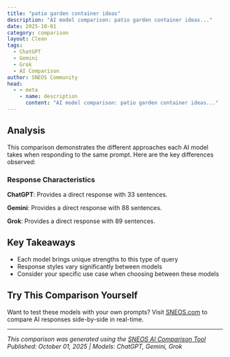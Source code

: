 ```yaml
---
title: "patio garden container ideas"
description: "AI model comparison: patio garden container ideas..."
date: 2025-10-01
category: comparison
layout: Clean
tags:
  - ChatGPT
  - Gemini
  - Grok
  - AI Comparison
author: SNEOS Community
head:
  - - meta
    - name: description
      content: "AI model comparison: patio garden container ideas..."
---
```


<ChatComparison
  title="patio garden container ideas"
  prompt="patio garden container ideas"
  :responses='{
    "ChatGPT": "Certainly! Here are some creative patio garden container ideas to transform your outdoor space into a lush, inviting oasis:\n\n1. **Herb Garden in Tiered Planters**  \n   Use tiered or stacked containers to grow a variety of herbs like basil, rosemary, thyme, and mint. This saves space and keeps your herbs organized and within easy reach.\n\n2. **Succulent and Cactus Display**  \n   Arrange an assortment of succulents and cacti in shallow, decorative containers. These low-maintenance plants add texture and interest with minimal watering.\n\n3. **Vertical Garden Wall**  \n   Utilize wall-mounted planters or hanging pockets to create a vertical garden. Plant flowering annuals, trailing vines, or even small vegetables like cherry tomatoes and peppers.\n\n4. **Colorful Flower Pots**  \n   Choose vibrant ceramic or painted pots to plant seasonal flowers such as petunias, geraniums, or marigolds. Grouping containers of different heights and colors adds dynamic appeal.\n\n5. **Edible Container Garden**  \n   Grow vegetables like lettuce, radishes, carrots, or dwarf varieties of beans in large containers. Pair with companion herbs to maximize productivity.\n\n6. **Mixed Containers with Foliage and Flowers**  \n   Combine ornamental grasses, leafy plants (like coleus), and bright flowers in one large container to create a balanced, textured look.\n\n7. **Rustic Wooden Planters**  \n   Use reclaimed wooden crates or barrels for a rustic vibe. These are perfect for growing larger plants or small shrubs.\n\n8. **Floating Containers or Water Garden**  \n   Incorporate a small water feature or floating planters with aquatic plants like water lilies and lotus for a soothing ambiance.\n\n9. **Use Unique Containers**  \n   Think outside the box\u2014plant in old boots, teacups, wheelbarrows, or birdbaths for quirky, whimsical touches.\n\n10. **Seasonal Rotation Containers**  \n    Keep a few containers dedicated to seasonal plants\u2014spring bulbs, summer annuals, fall mums, and winter evergreens\u2014 for year-round interest.\n\n**Tips for Patio Container Gardening:**  \n- Ensure containers have adequate drainage holes.  \n- Use high-quality potting mix suitable for container gardening.  \n- Group containers with similar water and light needs.  \n- Consider self-watering containers for easier maintenance.  \n- Position containers according to each plant\u2019s sunlight requirements.\n\nWould you like specific plant recommendations or container styles based on your patio size and climate?",
    "Gemini": "Okay, let\u0027s brainstorm some patio garden container ideas! To give you the best suggestions, I need a little more information about your situation.  But I\u0027ll start with some general ideas and then break it down by categories and specific needs.\n\n**Factors to Consider (and please tell me about yours!):**\n\n*   **Sunlight:** How many hours of direct sunlight does your patio get? (Full sun = 6\u002B hours, Part sun = 4-6 hours, Shade = less than 4 hours)\n*   **Space:** How much space do you have available? (A tiny balcony, a sprawling deck, etc.)\n*   **Style:** What\u0027s your personal style? (Modern, rustic, cottage, minimalist, etc.)\n*   **Budget:** How much are you willing to spend on containers and plants?\n*   **Maintenance:** How much time are you willing to dedicate to watering, fertilizing, and pruning?\n*   **Experience Level:** Are you a beginner gardener or more experienced?\n*   **Purpose:** What do you want to grow? (Flowers, vegetables, herbs, a mix?)\n*   **Climate:** What is your general climate/growing zone? (This will help determine which plants will thrive)\n*   **Existing Features:** Do you have a railing, wall, or other structure you can use for support or to hang containers?\n*   **Mobility:** Do you need to be able to easily move the containers around?\n*   **Pets:** Do you have pets that might try to eat or dig in your plants?\n\n**General Container Ideas:**\n\n*   **Classic Terracotta Pots:** Versatile, inexpensive, and available in many sizes. They dry out quickly, so water more often.\n*   **Plastic Pots:** Lightweight, durable, and retain moisture better than terracotta. Choose darker colors for better heat absorption in cooler climates, and lighter colors for reflecting heat in hotter climates.\n*   **Resin/Fiberglass Pots:** Lightweight, durable, and come in a wide variety of styles. Can be more expensive.\n*   **Metal Containers:** Can add a modern or industrial touch. Be mindful of heat absorption.\n*   **Wooden Containers:** Offer a rustic look.  Line them with plastic to prevent rot.\n*   **Hanging Baskets:** Great for adding vertical interest and saving space.\n*   **Window Boxes:** Perfect for growing herbs, flowers, or strawberries.\n*   **Self-Watering Containers:** Reduce watering frequency. A good choice if you travel or tend to forget.\n*   **Upcycled Containers:** Get creative with old buckets, watering cans, tires (painted!), or anything else that can hold soil.\n\n**Container Garden Design Ideas (By Category):**\n\n**1.  Flower Power:**\n\n*   **Thriller, Filler, Spiller:** This is a classic container gardening design principle.\n    *   **Thriller:** A tall, eye-catching plant for the center or back (e.g., Salvia, Geranium, ornamental grass)\n    *   **Filler:** Mounding plants that fill in the space around the thriller (e.g., Petunias, Marigolds, Impatiens)\n    *   **Spiller:** Trailing plants that cascade over the edges (e.g., Verbena, Dichondra Silver Falls, Ivy)\n*   **Monochromatic Magic:** Choose flowers in different shades of the same color for a sophisticated look.\n*   **Complementary Colors:** Use colors that are opposite each other on the color wheel (e.g., blue and orange, purple and yellow) for a vibrant display.\n*   **Cottage Garden Charm:** Mix and match a variety of colorful flowers for a relaxed, informal look. (Roses, Lavender, Hydrangeas)\n*   **Pollinator-Friendly:** Attract bees, butterflies, and hummingbirds with plants like Bee Balm, Lavender, Coneflowers, and Milkweed.\n\n**2.  Edible Delights:**\n\n*   **Herb Garden:** Plant a variety of herbs like basil, mint, rosemary, thyme, and oregano.  Group herbs with similar watering needs together.\n*   **Salad Bowl Garden:** Grow lettuce, spinach, kale, and other leafy greens in a container.\n*   **Tomato and Pepper Powerhouse:** Choose determinate (bush) tomato varieties and compact pepper plants for containers. Provide support for tomatoes.\n*   **Strawberry Patch:** Plant strawberries in a hanging basket or tiered planter for easy harvesting.\n*   **Vertical Vegetable Garden:** Use a trellis or stacked planters to grow climbing vegetables like cucumbers, beans, and peas.\n*   **Fruit Trees:** Dwarf fruit trees (citrus, apple, fig) can thrive in large containers.\n\n**3.  Lush Foliage Focus:**\n\n*   **Tropical Oasis:** Combine plants with large, bold leaves like Elephant Ears, Cannas, and Caladiums.\n*   **Textural Contrast:** Mix plants with different leaf shapes, sizes, and textures for visual interest (e.g., ferns, succulents, grasses).\n*   **Shady Retreat:** Create a cool and relaxing space with shade-loving plants like Hostas, ferns, and Begonias.\n*   **Succulent Showcase:** Arrange a variety of succulents in a shallow container for a low-maintenance display.\n*   **Evergreen Elegance:** Use evergreen shrubs and trees (dwarf conifers, boxwood) for year-round greenery.\n\n**4.  Thematic Gardens:**\n\n*   **Mediterranean Garden:** Plant herbs like rosemary, lavender, and thyme, along with drought-tolerant flowers like lantana and succulents. Use terracotta pots.\n*   **Zen Garden:** Create a calming space with bamboo, Japanese maples, and moss. Use minimalist containers.\n*   **Modern Garden:** Use geometric containers and plants with clean lines, such as grasses, succulents, and architectural foliage.\n*   **Coastal Garden:** Use plants that tolerate salt spray, such as sea oats, beach grass, and succulents. Use weathered wood containers or blue and white pots.\n\n**Specific Container Ideas (Examples):**\n\n*   **Hanging Basket:** Petunias, Verbena, Lobelia\n*   **Tall Container:** Ornamental Grass (Thriller), Petunias (Filler), Dichondra \u0027Silver Falls\u0027 (Spiller)\n*   **Window Box:** Basil, Thyme, Oregano\n*   **Large Pot:** Dwarf Citrus Tree, Dwarf Lavender, Rosemary\n*   **Self-Watering Container:** Tomatoes, Peppers, Basil\n*   **Upcycled Bucket:** Potatoes, Carrots, Beets\n*   **Tiered Planter:** Strawberries, Herbs, Lettuce\n*   **Railing Planter:** Geraniums, Petunias, Trailing Rosemary\n\n**Tips for Success:**\n\n*   **Use high-quality potting mix:** Avoid using garden soil, which can compact in containers.\n*   **Ensure good drainage:** Make sure your containers have drainage holes. Add a layer of gravel or broken pottery to the bottom of the container.\n*   **Water regularly:** Check the soil moisture daily, especially during hot weather.\n*   **Fertilize regularly:** Use a balanced fertilizer to provide nutrients to your plants.\n*   **Deadhead spent flowers:** This will encourage more blooms.\n*   **Prune regularly:** This will help keep your plants healthy and attractive.\n*   **Protect from extreme weather:** Move containers to a sheltered location during heavy rain, wind, or frost.\n*   **Consider the weight of the container:** Especially if you are placing it on a balcony or deck.\n\n**Now, tell me more about your patio and what you\u0027re hoping to achieve!  The more details you provide, the better I can tailor the suggestions.** For example, \u0022I have a small, shady balcony that gets about 2 hours of morning sun. I\u0027m a beginner gardener on a budget and I\u0027d like to grow some herbs and maybe a few colorful flowers. I like a rustic, cottage-y style.\u0022  Let\u0027s create a beautiful patio garden!\n",
    "Grok": "Creating a beautiful and functional patio garden using containers is a fantastic way to bring greenery to small spaces, add color, and personalize your outdoor area. Here are a variety of container garden ideas for your patio, along with tips to make them thrive:\n\n---\n\n### 1. Herb Garden in Containers\n- **Containers:** Use small- to medium-sized pots or a long rectangular planter. Mason jars or tin cans with drainage holes can add a rustic touch.\n- **Plants:** Basil, mint, rosemary, thyme, parsley, and chives.\n- **Tips:** Place near a sunny spot (6\u002B hours of sunlight) on your patio for easy access when cooking. Group herbs with similar water needs together (e.g., mint likes more water than rosemary). Add a layer of mulch to retain moisture.\n- **Design Idea:** Label pots with cute chalkboard tags or painted stones for a decorative touch.\n\n---\n\n### 2. Colorful Flower Arrangements\n- **Containers:** Large ceramic pots, hanging baskets, or repurposed wooden crates.\n- **Plants:** Petunias, marigolds, geraniums, impatiens, or pansies for vibrant color. Mix annuals with perennials for long-term interest.\n- **Tips:** Choose a mix of heights\u2014tall plants (like snapdragons) in the center, medium-height plants around them, and trailing plants (like ivy or sweet potato vine) to spill over the edges. Ensure proper drainage by adding rocks or broken pottery at the bottom of pots.\n- **Design Idea:** Coordinate pot colors with your patio furniture or outdoor decor for a cohesive look.\n\n---\n\n### 3. Vertical Patio Garden\n- **Containers:** Stackable planters, wall-mounted pots, or a pallet converted into a vertical garden.\n- **Plants:** Succulents, ferns, small-leaf ivy, or trailing plants like pothos for wall planters. Herbs or lettuce can work in stackable systems.\n- **Tips:** Great for small patios with limited floor space. Ensure the structure is secure and gets adequate light. Use lightweight potting soil for wall-mounted containers to reduce weight.\n- **Design Idea:** Paint or stain a pallet in a bright color to make it a focal point of your patio.\n\n---\n\n### 4. Edible Container Garden\n- **Containers:** Medium to large pots, grow bags, or raised troughs.\n- **Plants:** Tomatoes, peppers, zucchini, strawberries, or dwarf fruit trees like lemon or fig (in larger containers).\n- **Tips:** Use high-quality potting mix with compost for nutrients. Place in a spot with at least 6-8 hours of sun. Support taller plants like tomatoes with stakes or cages. Water consistently, as containers dry out faster than ground soil.\n- **Design Idea:** Mix edibles with edible flowers like nasturtiums for beauty and function.\n\n---\n\n### 5. Succulent and Cactus Display\n- **Containers:** Shallow ceramic bowls, terracotta pots, or even repurposed teacups and glass containers.\n- **Plants:** Echeveria, haworthia, aloe, or small cacti. Add colorful varieties for contrast.\n- **Tips:** Use a well-draining cactus potting mix and avoid overwatering (once every 1-2 weeks is often enough). Place in bright, indirect light to prevent sunburn on your patio.\n- **Design Idea:** Arrange multiple small pots on a tiered plant stand or create a centerpiece by grouping them on a tray with pebbles for a desert vibe.\n\n---\n\n### 6. Tropical Patio Oasis\n- **Containers:** Large, deep pots or decorative urns.\n- **Plants:** Palms, hibiscus, bird of paradise, or elephant ears for dramatic foliage. Underplant with smaller tropicals like caladiums or coleus.\n- **Tips:** Tropical plants often need warmth, humidity, and regular watering. Mist leaves if your patio is dry. Bring indoors during cold weather if you\u2019re in a cooler climate.\n- **Design Idea:** Use bold, glazed pots in bright colors (blue, yellow) to enhance the tropical theme and create a vacation-like feel.\n\n---\n\n### 7. Tiered Plant Display\n- **Containers:** Use a multi-tiered plant stand or stack pots of varying sizes.\n- **Plants:** Mix foliage plants (like hostas or ferns) with flowering plants for visual interest at different heights.\n- **Tips:** Place taller, larger pots at the bottom and smaller ones on top to maintain balance. Ensure each tier gets enough light by rotating occasionally.\n- **Design Idea:** Add fairy lights or solar-powered string lights wrapped around the stand for a magical evening display.\n\n---\n\n### 8. Water Feature with Aquatic Plants\n- **Containers:** Large, waterproof basins or barrels (lined if necessary).\n- **Plants:** Water lilies, lotus, or floating plants like water hyacinth. Add marginal plants like cattails around the edges in smaller pots.\n- **Tips:** Place in a sunny spot for blooming aquatic plants. Add a small fountain or pump for water circulation to prevent mosquitoes. Check local regulations if you want to add small fish.\n- **Design Idea:** Surround the water container with smooth stones or pebbles for a natural, zen-like look.\n\n---\n\n### 9. Repurposed and Upcycled Containers\n- **Containers:** Old wheelbarrows, tin buckets, wooden boxes, or even boots and watering cans.\n- **Plants:** Use wildflowers, daisies, or zinnias for a cottage garden feel, or go with herbs and succulents for low maintenance.\n- **Tips:** Drill drainage holes in unconventional containers and line with gravel or fabric to prevent root rot. Paint or distress containers for a vintage look.\n- **Design Idea:** Cluster a mix of quirky containers in a corner of your patio for a charming, eclectic display.\n\n---\n\n### 10. Evergreen and Seasonal Containers\n- **Containers:** Large, sturdy pots that can withstand weather changes.\n- **Plants:** Dwarf conifers, boxwood, or holly for year-round greenery. Add seasonal color with bulbs (tulips in spring, mums in fall) or poinsettias in winter.\n- **Tips:** Use weather-resistant containers like resin or metal for durability. Insulate pots or elevate them on pot feet to prevent cracking in freezing temperatures.\n- **Design Idea:** Decorate around evergreens with seasonal accents like pinecones, ribbons, or small ornaments for holidays.\n\n---\n\n### General Tips for Patio Container Gardens:\n- **Drainage:** Always ensure containers have drainage holes to prevent waterlogging. Add a layer of gravel or pot shards at the bottom.\n- **Soil:** Use a high-quality potting mix tailored to the plant type (e.g., cactus mix for succulents, peat-based for tropicals).\n- **Watering:** Containers dry out faster than ground soil, especially in hot or windy conditions. Check soil daily and water when the top inch feels dry.\n- **Sunlight:** Assess your patio\u2019s light conditions (full sun, partial shade, or full shade) and choose plants accordingly.\n- **Mobility:** Add casters or plant dollies under heavy pots to make moving them easier for cleaning or seasonal adjustments.\n- **Grouping:** Cluster pots of varying heights and textures for visual interest, but avoid overcrowding to ensure air circulation.\n\n---\n\nWith these ideas, you can transform your patio into a lush, inviting space that reflects your style. Start small with a few containers and experiment with different plants and designs to find what works best for your space and climate! If you have a specific theme or plant in mind, let me know, and I can tailor more detailed suggestions."
  }'
  published-date="18:02"
/>

## Analysis

This comparison demonstrates the different approaches each AI model takes when responding to the same prompt. Here are the key differences observed:

### Response Characteristics

**ChatGPT**: Provides a direct response with 33 sentences. 

**Gemini**: Provides a direct response with 88 sentences. 

**Grok**: Provides a direct response with 89 sentences. 

## Key Takeaways

- Each model brings unique strengths to this type of query
- Response styles vary significantly between models
- Consider your specific use case when choosing between these models

## Try This Comparison Yourself

Want to test these models with your own prompts? Visit [SNEOS.com](https://sneos.com) to compare AI responses side-by-side in real-time.

---

*This comparison was generated using the [SNEOS AI Comparison Tool](https://sneos.com)*
*Published: October 01, 2025 | Models: ChatGPT, Gemini, Grok*
